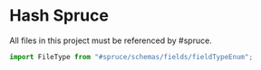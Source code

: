 # Hash Spruce

All files in this project must be referenced by #spruce.

```js
import FileType from "#spruce/schemas/fields/fieldTypeEnum";
```
